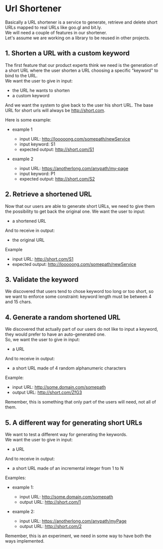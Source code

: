 # Url Shortener

Basically a URL shortener is a service to generate, retrieve and delete short URLs mapped to real URLs like goo.gl and bit.ly.  
We will need a couple of features in our shortener.  
Let's assume we are working on a library to be reused in other projects.

## 1. Shorten a URL with a custom keyword
The first feature that our product experts think we need is the generation of a short URL where the user shorten a URL choosing a specific "keyword" to bind to the URL.    
We want the user to give in input:
- the URL he wants to shorten
- a custom keyword

And we want the system to give back to the user his short URL.
The base URL for short urls will always be http://short.com.

Here is some example:
* example 1
  * input URL: http://looooong.com/somepath/newService
  * input keyword: S1
  * expected output: http://short.com/S1

* example 2
  * input URL: https://anotherlong.com/anypath/my-page
  * input keyword: P1
  * expected output: http://short.com/S2
  

## 2. Retrieve a shortened URL 
Now that our users are able to generate short URLs, we need to give them the possibility to get back the original one.
We want the user to input:
* a shortened URL

And to receive in output:
* the original URL

Example
* input URL: http://short.com/S1
* expected output: http://looooong.com/somepath/newService


## 3. Validate the keyword
We discovered that users tend to chose keyword too long or too short, so we want to enforce some constraint: keyword length must be between 4 and 15 chars.


## 4. Generate a random shortened URL
We discovered that actually part of our users do not like to input a keyword, they would prefer to have an auto-generated one.  
So, we want the user to give in input:
- a URL

And to receive in output:
- a short URL made of 4 random alphanumeric characters

Example:
- input URL: http://some.domain.com/somepath
- output URL: http://short.com/ZfG3

Remember, this is something that only part of the users will need, not all of them.


## 5. A different way for generating short URLs
We want to test a different way for generating the keywords.  
We want the user to give in input:
- a URL

And to receive in output:
- a short URL made of an incremental integer from 1 to N

Examples:
- example 1:
  - input URL: http://some.domain.com/somepath
  - output URL: http://short.com/1

- example 2:
  - input URL: https://anotherlong.com/anypath/myPage
  - output URL: http://short.com/2

Remember, this is an experiment, we need in some way to have both the ways implemented.
